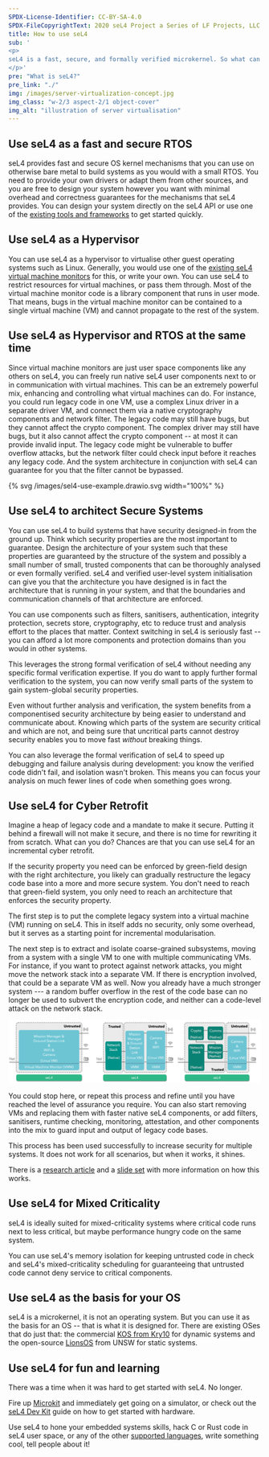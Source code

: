 ```yaml
---
SPDX-License-Identifier: CC-BY-SA-4.0
SPDX-FileCopyrightText: 2020 seL4 Project a Series of LF Projects, LLC.
title: How to use seL4
sub: '
<p>
seL4 is a fast, secure, and formally verified microkernel. So what can you do with it?
</p>'
pre: "What is seL4?"
pre_link: "./"
img: /images/server-virtualization-concept.jpg
img_class: "w-2/3 aspect-2/1 object-cover"
img_alt: "illustration of server virtualisation"
---
```


## Use seL4 as a fast and secure RTOS

seL4 provides fast and secure OS kernel mechanisms that you can use on otherwise
bare metal to build systems as you would with a small RTOS. You need to provide
your own drivers or adapt them from other sources, and you are free to design
your system however you want with minimal overhead and correctness guarantees
for the mechanisms that seL4 provides. You can design your system directly on
the seL4 API or use one of the [existing tools and frameworks][tools] to get
started quickly.

## Use seL4 as a Hypervisor

You can use seL4 as a hypervisor to virtualise other guest operating systems
such as Linux. Generally, you would use one of the [existing seL4 virtual
machine monitors][VMMs] for this, or write your own. You can use seL4 to
restrict resources for virtual machines, or pass them through. Most of the
virtual machine monitor code is a library component that runs in user mode. That
means, bugs in the virtual machine monitor can be contained to a single virtual
machine (VM) and cannot propagate to the rest of the system.

## Use seL4 as Hypervisor and RTOS at the same time

Since virtual machine monitors are just user space components like any others on
seL4, you can freely run native seL4 user components next to or in communication
with virtual machines. This can be an extremely powerful mix, enhancing and
controlling what virtual machines can do. For instance, you could run legacy
code in one VM, use a complex Linux driver in a separate driver VM, and connect
them via a native cryptography components and network filter. The legacy code
may still have bugs, but they cannot affect the crypto component. The complex
driver may still have bugs, but it also cannot affect the crypto component -- at
most it can provide invalid input. The legacy code might be vulnerable to buffer
overflow attacks, but the network filter could check input before it reaches any
legacy code. And the system architecture in conjunction with seL4 can guarantee
for you that the filter cannot be bypassed.

<div class="sm:w-full md:w-3/4 lg:w-2/3 my-6 mx-auto aspect-3/1">
{% svg /images/sel4-use-example.drawio.svg width="100%" %}
</div>

## Use seL4 to architect Secure Systems

You can use seL4 to build systems that have security designed-in from the ground
up. Think which security properties are the most important to guarantee. Design
the architecture of your system such that these properties are guaranteed by the
structure of the system and possibly a small number of small, trusted components
that can be thoroughly analysed or even formally verified. seL4 and verified
user-level system initialisation can give you that the architecture you have
designed is in fact the architecture that is running in your system, and that
the boundaries and communication channels of that architecture are enforced.

You can use components such as filters, sanitisers, authentication, integrity
protection, secrets store, cryptography, etc to reduce trust and analysis effort
to the places that matter. Context switching in seL4 is seriously fast -- you
can afford a lot more components and protection domains than you would in other
systems.

This leverages the strong formal verification of seL4 without needing any
specific formal verification expertise. If you do want to apply further formal
verification to the system, you can now verify small parts of the system to gain
system-global security properties.

Even without further analysis and verification, the system benefits from a
componentised security architecture by being easier to understand and
communicate about. Knowing which parts of the system are security critical and
which are not, and being sure that uncritical parts cannot destroy security
enables you to move fast *without* breaking things.

You can also leverage the formal verification of seL4 to speed up debugging and
failure analysis during development: you know the verified code didn't fail, and
isolation wasn't broken. This means you can focus your analysis on much fewer
lines of code when something goes wrong.

<!-- FIXME: add a diagram with a small obvious security property -->

## Use seL4 for Cyber Retrofit

Imagine a heap of legacy code and a mandate to make it secure. Putting it behind
a firewall will not make it secure, and there is no time for rewriting it from
scratch. What can you do? Chances are that you can use seL4 for an
incremental cyber retrofit.

If the security property you need can be enforced by green-field design with the
right architecture, you likely can gradually restructure the legacy
code base into a more and more secure system. You don't need to reach that
green-field system, you only need to reach an architecture that enforces the
security property.

The first step is to put the complete legacy system into a virtual machine (VM)
running on seL4. This in itself adds no security, only some overhead, but it
serves as a starting point for incremental modularisation.

The next step is to extract and isolate coarse-grained subsystems, moving from a
system with a single VM to one with multiple communicating VMs. For instance, if
you want to protect against network attacks, you might move the network stack
into a separate VM. If there is encryption involved, that could be a separate VM
as well. Now you already have a much stronger system --- a random buffer
overflow in the rest of the code base can no longer be used to subvert the
encryption code, and neither can a code-level attack on the network stack.

<img src="../images/retrofit.png" class="w-full" alt="cyber retrofit">

You could stop here, or repeat this process and refine until you have reached the
level of assurance you require. You can also start removing VMs and replacing
them with faster native seL4 components, or add filters, sanitisers, runtime
checking, monitoring, attestation, and other components into the mix to guard
input and output of legacy code bases.

This process has been used successfully to increase security for multiple
systems. It does not work for all scenarios, but when it works, it shines.

There is a [research article][retro-article] and a [slide set][retro-slides] with
more information on how this works.

## Use seL4 for Mixed Criticality

seL4 is ideally suited for mixed-criticality systems where critical code runs
next to less critical, but maybe performance hungry code on the same system.

You can use seL4's memory isolation for keeping untrusted code in check and
seL4's mixed-criticality scheduling for guaranteeing that untrusted code cannot
deny service to critical components.

## Use seL4 as the basis for your OS

seL4 is a microkernel, it is not an operating system. But you can use it as the
basis for an OS -- that is what it is designed for. There are existing OSes
that do just that: the commercial [KOS from Kry10][KOS] for dynamic
systems and the open-source [LionsOS] from UNSW for static systems.

## Use seL4 for fun and learning

There was a time when it was hard to get started with seL4. No longer.

Fire up [Microkit][devkits] and immediately get going on a simulator, or check
out the [seL4 Dev Kit][devkits] guide on how to get started with hardware.

Use seL4 to hone your embedded systems skills, hack C or Rust code in seL4 user
space, or any of the other [supported languages][languages], write something
cool, tell people about it!


[VMMs]: tools.html#virtualisation
[tools]: tools.html
[retro-article]: https://trustworthy.systems/publications/abstracts/Klein_AKMHF_18.abstract
[retro-slides]: https://trustworthy.systems/publications/papers/Kuz_19.abstract
[LionsOS]: https://lionsos.org/
[KOS]: https://www.kry10.com/#platform
[devkits]: tools.html#devkits
[languages]: tools.html#languages
